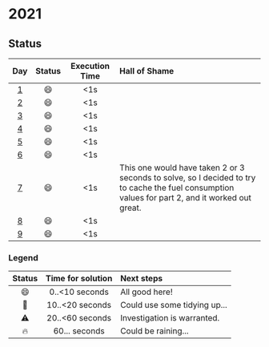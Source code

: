 # 2021
## Status

| Day | Status | Execution Time | Hall of Shame |
| :---: | :---: | :---: | :--- |
| [1](https://adventofcode.com/2021/day/1) | :smile: | <1s |
| [2](https://adventofcode.com/2021/day/2) | :smile: | <1s |
| [3](https://adventofcode.com/2021/day/3) | :smile: | <1s |
| [4](https://adventofcode.com/2021/day/4) | :smile: | <1s |
| [5](https://adventofcode.com/2021/day/5) | :smile: | <1s |
| [6](https://adventofcode.com/2021/day/6) | :smile: | <1s |
| [7](https://adventofcode.com/2021/day/7) | :smile: | <1s | This one would have taken 2 or 3 seconds to solve, so I decided to try to cache the fuel consumption values for part 2, and it worked out great. |
| [8](https://adventofcode.com/2021/day/8) | :smile: | <1s |
| [9](https://adventofcode.com/2021/day/9) | :smile: | <1s |

### Legend

| Status | Time for solution | Next steps |
| :---: | :---: | :--- |
| :smile: | 0..<10 seconds | All good here! |
| :eyes: | 10..<20 seconds | Could use some tidying up... |
| :warning: | 20..<60 seconds | Investigation is warranted. |
| :fire: | 60... seconds | Could be raining... |
